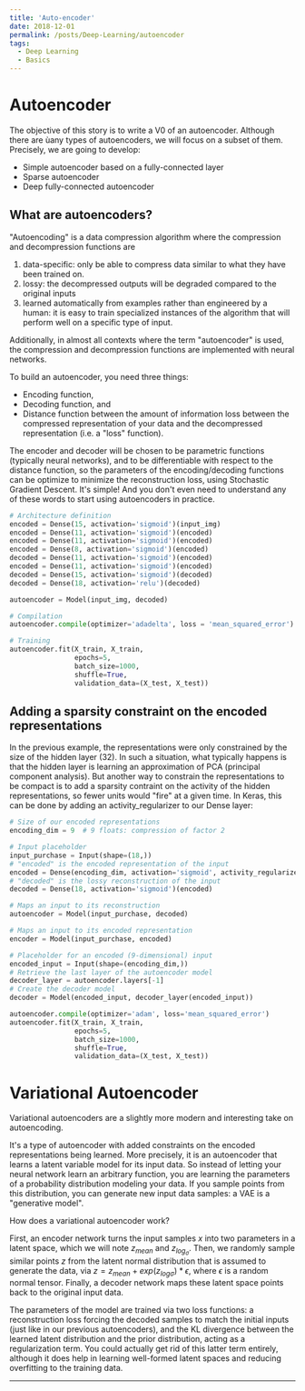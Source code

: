 ```yaml
---
title: 'Auto-encoder'
date: 2018-12-01
permalink: /posts/Deep-Learning/autoencoder
tags:
  - Deep Learning
  - Basics
---
```


# Autoencoder

The objective of this story is to write a V0 of an autoencoder. Although there are ùany types of autoencoders, we will focus on a subset of them. Precisely, we are going to develop:

- Simple autoencoder based on a fully-connected layer
- Sparse autoencoder
- Deep fully-connected autoencoder

## What are autoencoders?

"Autoencoding" is a data compression algorithm where the compression and decompression functions are
1. data-specific: only be able to compress data similar to what they have been trained on.
2. lossy: the decompressed outputs will be degraded compared to the original inputs
3. learned automatically from examples rather than engineered by a human: it is easy to train specialized instances of the algorithm that will perform well on a specific type of input.

Additionally, in almost all contexts where the term "autoencoder" is used, the compression and decompression functions are implemented with neural networks.

To build an autoencoder, you need three things:
- Encoding function,
- Decoding function, and
- Distance function between the amount of information loss between the compressed representation of your data and the decompressed representation (i.e. a "loss" function).

The encoder and decoder will be chosen to be parametric functions (typically neural networks), and to be differentiable with respect to the distance function, so the parameters of the encoding/decoding functions can be optimize to minimize the reconstruction loss, using Stochastic Gradient Descent. It's simple! And you don't even need to understand any of these words to start using autoencoders in practice.

```python
# Architecture definition
encoded = Dense(15, activation='sigmoid')(input_img)
encoded = Dense(11, activation='sigmoid')(encoded)
encoded = Dense(11, activation='sigmoid')(encoded)
encoded = Dense(8, activation='sigmoid')(encoded)
decoded = Dense(11, activation='sigmoid')(encoded)
encoded = Dense(11, activation='sigmoid')(encoded)
decoded = Dense(15, activation='sigmoid')(decoded)
decoded = Dense(18, activation='relu')(decoded)

autoencoder = Model(input_img, decoded)

# Compilation
autoencoder.compile(optimizer='adadelta', loss = 'mean_squared_error')

# Training
autoencoder.fit(X_train, X_train,
                epochs=5,
                batch_size=1000,
                shuffle=True,
                validation_data=(X_test, X_test))
```

## Adding a sparsity constraint on the encoded representations

In the previous example, the representations were only constrained by the size of the hidden layer (32). In such a situation, what typically happens is that the hidden layer is learning an approximation of PCA (principal component analysis). But another way to constrain the representations to be compact is to add a sparsity contraint on the activity of the hidden representations, so fewer units would "fire" at a given time. In Keras, this can be done by adding an activity_regularizer to our Dense layer:

```python
# Size of our encoded representations
encoding_dim = 9  # 9 floats: compression of factor 2

# Input placeholder
input_purchase = Input(shape=(18,))
# "encoded" is the encoded representation of the input
encoded = Dense(encoding_dim, activation='sigmoid', activity_regularizer=regularizers.l1(10e-5))(input_purchase)
# "decoded" is the lossy reconstruction of the input
decoded = Dense(18, activation='sigmoid')(encoded)

# Maps an input to its reconstruction
autoencoder = Model(input_purchase, decoded)

# Maps an input to its encoded representation
encoder = Model(input_purchase, encoded)

# Placeholder for an encoded (9-dimensional) input
encoded_input = Input(shape=(encoding_dim,))
# Retrieve the last layer of the autoencoder model
decoder_layer = autoencoder.layers[-1]
# Create the decoder model
decoder = Model(encoded_input, decoder_layer(encoded_input))

autoencoder.compile(optimizer='adam', loss='mean_squared_error')
autoencoder.fit(X_train, X_train,
                epochs=5,
                batch_size=1000,
                shuffle=True,
                validation_data=(X_test, X_test))
```

# Variational Autoencoder

Variational autoencoders are a slightly more modern and interesting take on autoencoding.

It's a type of autoencoder with added constraints on the encoded representations being learned. More precisely, it is an autoencoder that learns a latent variable model for its input data. So instead of letting your neural network learn an arbitrary function, you are learning the parameters of a probability distribution modeling your data. If you sample points from this distribution, you can generate new input data samples: a VAE is a "generative model".

How does a variational autoencoder work?

First, an encoder network turns the input samples $x$ into two parameters in a latent space, which we will note $z_{mean}$ and $z_{log_\sigma}$. Then, we randomly sample similar points $z$ from the latent normal distribution that is assumed to generate the data, via $z = z_{mean} + exp(z_{log \sigma}) * \epsilon$, where $\epsilon$ is a random normal tensor. Finally, a decoder network maps these latent space points back to the original input data.

The parameters of the model are trained via two loss functions: a reconstruction loss forcing the decoded samples to match the initial inputs (just like in our previous autoencoders), and the KL divergence between the learned latent distribution and the prior distribution, acting as a regularization term. You could actually get rid of this latter term entirely, although it does help in learning well-formed latent spaces and reducing overfitting to the training data.




------
